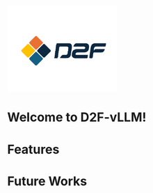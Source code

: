 <img src="assets/imgs/logo/logo_lr.jpg" alt="D2F Logo" style="max-width:50%; height:auto;" />

# Welcome to D2F-vLLM!



# Features



# Future Works

